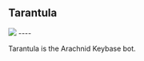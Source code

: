## Tarantula

<img src="https://arachnid.cc/graphics/logos/purple.png">
----

Tarantula is the Arachnid Keybase bot.